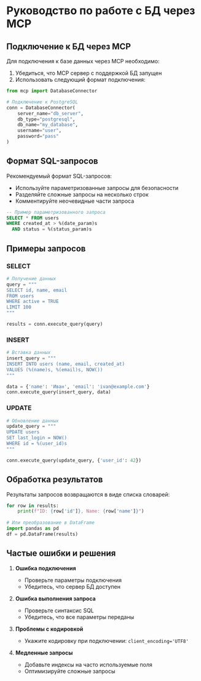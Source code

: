 # Руководство по работе с БД через MCP

## Подключение к БД через MCP

Для подключения к базе данных через MCP необходимо:

1. Убедиться, что MCP сервер с поддержкой БД запущен
2. Использовать следующий формат подключения:

```python
from mcp import DatabaseConnector

# Подключение к PostgreSQL
conn = DatabaseConnector(
    server_name="db_server",
    db_type="postgresql",
    db_name="my_database",
    username="user",
    password="pass"
)
```

## Формат SQL-запросов

Рекомендуемый формат SQL-запросов:

- Используйте параметризованные запросы для безопасности
- Разделяйте сложные запросы на несколько строк
- Комментируйте неочевидные части запроса

```sql
-- Пример параметризованного запроса
SELECT * FROM users 
WHERE created_at > %(date_param)s
  AND status = %(status_param)s
```

## Примеры запросов

### SELECT

```python
# Получение данных
query = """
SELECT id, name, email 
FROM users
WHERE active = TRUE
LIMIT 100
"""

results = conn.execute_query(query)
```

### INSERT

```python
# Вставка данных
insert_query = """
INSERT INTO users (name, email, created_at)
VALUES (%(name)s, %(email)s, NOW())
"""

data = {'name': 'Иван', 'email': 'ivan@example.com'}
conn.execute_query(insert_query, data)
```

### UPDATE

```python
# Обновление данных
update_query = """
UPDATE users
SET last_login = NOW()
WHERE id = %(user_id)s
"""

conn.execute_query(update_query, {'user_id': 42})
```

## Обработка результатов

Результаты запросов возвращаются в виде списка словарей:

```python
for row in results:
    print(f"ID: {row['id']}, Name: {row['name']}")
    
# Или преобразование в DataFrame
import pandas as pd
df = pd.DataFrame(results)
```

## Частые ошибки и решения

1. **Ошибка подключения**
   - Проверьте параметры подключения
   - Убедитесь, что сервер БД доступен

2. **Ошибка выполнения запроса**
   - Проверьте синтаксис SQL
   - Убедитесь, что все параметры переданы

3. **Проблемы с кодировкой**
   - Укажите кодировку при подключении: `client_encoding='UTF8'`

4. **Медленные запросы**
   - Добавьте индексы на часто используемые поля
   - Оптимизируйте сложные запросы